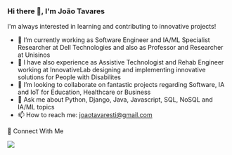 ### Hi there 👋, I'm João Tavares

I'm always interested in learning and contributing to innovative projects!

- 🔭 I’m currently working as Software Engineer and IA/ML Specialist Researcher at Dell Technologies and also as Professor and Researcher at Unisinos
- 🔭 I have also experience as Assistive Technologist and Rehab Engineer working at InnovativeLab designing and implementing innovative solutions for People with Disabilites
- 👯 I’m looking to collaborate on fantastic projects regarding Software, IA and IoT for Education, Healthcare or Business
- 💬 Ask me about Python, Django, Java, Javascript, SQL, NoSQL and IA/ML topics
- 📫 How to reach me: joaotavaresti@gmail.com

👥 Connect With Me
<div>
<a href="https://www.linkedin.com/in/joao-tavares/" target="_blank"><img src="https://img.shields.io/badge/-LinkedIn-%230077B5?style=for-the-badge&logo=linkedin&logoColor=white" target="_blank"></a>   
</div>
